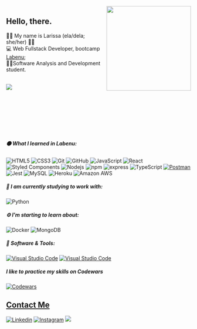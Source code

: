 
<img align='right' src="https://cdn.dribbble.com/users/330915/screenshots/3587000/10_coding_dribbble.gif" width="230">

## Hello, there.

:woman_technologist: My name is Larissa (ela/dela; she/her) 🦻🏻 <br> 
💻 Web Fullstack Developer, bootcamp [Labenu](https://www.labenu.com.br/curso-de-programacao-web-full-stack-integral); <br> 
:student:Software Analysis and Development student.
<br> <br>

<img align="left" src="https://github-readme-stats.vercel.app/api/top-langs/?username=larissite&layout=compact&langs_count=10&theme=dracula"/> 

<br> <br>
 
<!--  ![Snake animation](https://github.com/larissite/larissite/blob/output/github-contribution-grid-snake.svg) -->

<br> <br> <br> <br> <br>

##### :orange_circle: What I learned in Labenu:

![HTML5](https://img.shields.io/badge/-HTML5-E34F26?style=flat-square&logo=html5&logoColor=white)
![CSS3](https://img.shields.io/badge/-CSS3-1572B6?style=flat-square&logo=css3)
![Git](https://img.shields.io/badge/-Git-black?style=plastic&logo=git)
![GitHub](https://img.shields.io/badge/-GitHub-181717?style=flat-square&logo=github)
![JavaScript](https://img.shields.io/badge/-JavaScript-black?style=flat-square&logo=javascript)
<img alt="React" src="https://img.shields.io/badge/-React-45b8d8?style=flat-square&logo=react&logoColor=white" />
<img alt="Styled Components" src="https://img.shields.io/badge/-Styled_Components-db7092?style=flat-square&logo=styled-components&logoColor=white" />
<img alt="Nodejs" src="https://img.shields.io/badge/-Nodejs-43853d?style=flat-square&logo=Node.js&logoColor=white" />
<img alt="npm" src="https://img.shields.io/badge/-NPM-CB3837?style=flat-square&logo=npm&logoColor=white" />
![express](https://img.shields.io/badge/-express-black?style=flat-square&logo=express)
![TypeScript](https://img.shields.io/badge/-TypeScript-007ACC?style=flat-square&logo=typescript)
 <a href="#"><img alt="Postman" src="https://img.shields.io/badge/Postman-FF6C37?logo=postman&logoColor=white"></a>
![Jest](https://img.shields.io/badge/Jest-0ca965?style=flat-square&logo=jest)
![MySQL](https://img.shields.io/badge/-MySQL-black?style=flat-square&logo=mysql)
<img alt="Heroku" src="https://img.shields.io/badge/-Heroku-430098?style=flat-square&logo=heroku&logoColor=white" />
![Amazon AWS](https://img.shields.io/badge/Amazon%20AWS-232F3E?style=flat-square&logo=amazon-aws)


##### :rocket: I am currently studying to work with:

![Python](https://img.shields.io/badge/-Python-8fcfd1?style=&logo=Python)

##### :gear: I'm starting to learn about: 

<img alt="Docker" src="https://img.shields.io/badge/-Docker-46a2f1?style=flat-square&logo=docker&logoColor=white" /> <img alt="MongoDB" src="https://img.shields.io/badge/-MongoDB-13aa52?style=flat-square&logo=mongodb&logoColor=white" />

#####  :wrench: Software & Tools: 
<a href="#"><img alt="Visual Studio Code" src="https://img.shields.io/badge/Ubuntu-black.svg?logo=ubuntu&logoColor=orange"></a>
<a href="#"><img alt="Visual Studio Code" src="https://img.shields.io/badge/Visual%20Studio%20Code-0078d7.svg?logo=visual-studio-code&logoColor=white"></a>

##### I like to practice my skills on Codewars
[![Codewars](https://www.codewars.com/users/larissite/badges/micro)](https://www.codewars.com/users/larissite/)
<a href="https://github.com/larissite">

## Contact Me
[![Linkedin](https://img.shields.io/badge/LinkedIn-0077B5?style=for-the-badge&logo=linkedin&logoColor=white)](https://www.linkedin.com/in/larissa-de-castro-azevedo-61b78115a/) [![Instagram](https://img.shields.io/badge/Instagram-E4405F?style=for-the-badge&logo=instagram&logoColor=white)](https://www.instagram.com/_larissite/) <a href = "mailto:castrodelari@gmail.com"><img src="https://img.shields.io/badge/Gmail-D14836?style=for-the-badge&logo=gmail&logoColor=white" target="_blank"></a>
          
          

 
